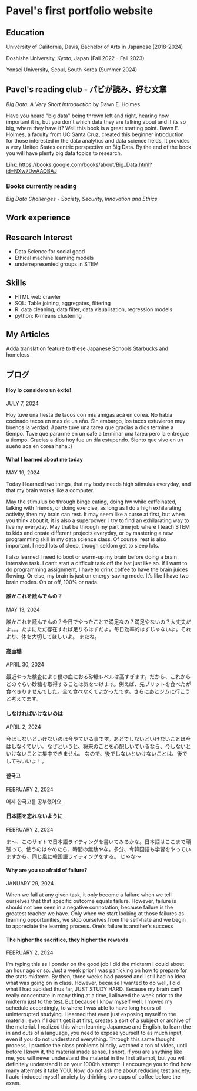 # Pavel's first portfolio website

## Education
University of California, Davis, Bachelor of Arts in Japanese (2018-2024)

Doshisha University, Kyoto, Japan (Fall 2022 - Fall 2023) 

Yonsei University, Seoul, South Korea (Summer 2024) 


## Pavel's reading club - パビが読み、好む文章
*Big Data: A Very Short Introduction* by Dawn E. Holmes 

Have you heard "big data" being thrown left and right, hearing how important it is, but you don't which data they are talking about and if its so big, where they have it? Well this book is a great starting point. Dawn E. Holmes, a faculty from UC Santa Cruz, created this beginner introduction for those interested in the data analytics and data science fields, it provides a very United States centric perspective on Big Data. By the end of the book you will have plenty big data topics to research.

Link: https://books.google.com/books/about/Big_Data.html?id=NXw7DwAAQBAJ 

### Books currently reading
*Big Data Challenges - Society, Security, Innovation and Ethics*

## Work experience

## Research Interest
- Data Science for social good
- Ethical machine learning models
- underrepresented groups in STEM 

## Skills
 - HTML web crawler
 - SQL: Table joining, aggregates, filtering
 - R: data cleaning, data filter, data visualisation, regression models
 - python: K-means clustering

## My Articles

Adda translation feature to these
Japanese Schools
Starbucks and homeless

## ブログ
#### Hoy lo considero un éxito!
JULY 7, 2024

Hoy tuve una fiesta de tacos con mis amigas acá en corea. No había cocinado tacos en mas de un año. Sin embargo, los tacos estuvieron muy buenos la verdad. Aparte tuve una tarea que gracias a dios termine a tiempo. Tuve que pararme en un cafe a terminar una tarea pero la entregue a tiempo. Gracias a dios hoy fue un día estupendo. Siento que vivo en un sueño aca en corea haha.:)

#### What I learned about me today
MAY 19, 2024

Today I learned two things, that my body needs high stimulus everyday, and that my brain works like a computer.

May the stimulus be through binge eating, doing hw while caffeinated, talking with friends, or doing exercise, as long as I do a high exhilarating activity, then my brain can rest. It may seem like a curse at first, but when you think about it, it is also a superpower. I try to find an exhilarating way to live my everyday. May that be through my part time job where I teach STEM to kids and create different projects everyday, or by mastering a new programming skill in my data science class. Of course, rest is also important. I need lots of sleep, though seldom get to sleep lots.

I also learned I need to boot or warm-up my brain before doing a brain intensive task. I can’t start a difficult task off the bat just like so. If I want to do programming assignment, I have to drink coffee to have the brain juices flowing. Or else, my brain is just on energy-saving mode. It’s like I have two brain modes. On or off, 100% or nada.

#### 誰かこれを読んでんの？
MAY 13, 2024

誰かこれを読んでんの？今日でやったことで満足なの？満足やないの？大丈夫だよ。。。たまにただ存在すれば足りるはずだよ。毎日効率的はずじゃないよ。それより、体を大切してほしいよ。
またね。

#### 高血糖
APRIL 30, 2024

最近やった検査により僕の血におる砂糖レベルは高すぎます。だから、これからどのぐらい砂糖を取得することは気をつけます。例えば、先ブリットを食べたが食べきりませんでした。全て食べなくてよかったです。さらにあとジムに行こうと考えてます。

#### しなければいけないのは
APRIL 2, 2024

今はしないといけないのは今やている事です。あとでしないといけないことは今はしなくていい。なぜというと、将来のことを心配しいているなら、今しないといけないことに集中できません。
なので、後でしないといけないことは、後でしてもいいよ！。

#### 한국고
FEBRUARY 2, 2024

어제 한국고를 공부했어요.

#### 日本語を忘れないように
FEBRUARY 2, 2024

ま〜、このサイトで日本語ライティングを書いてみるかな。日本語はここまで頑張って、使うのはやめたら、時間の無駄やな。多分、今韓国語も学習をやっていますから、同じ風に韓国語ライティングをする。
じゃな〜

#### Why are you so afraid of failure?
JANUARY 29, 2024

When we fail at any given task, it only become a failure when we tell ourselves that that specific outcome equals failure. However, failure is should not bee seen in a negative connotation, because failure is the greatest teacher we have.
Only when we start looking at those failures as learning opportunities, we stop ourselves from the self-hate and we begin to appreciate the learning process.
One’s failure is another’s success

#### The higher the sacrifice, they higher the rewards
FEBRUARY 2, 2024

I’m typing this as I ponder on the good job I did the midterm I could about an hour ago or so. Just a week prior I was panicking on how to prepare for the stats midterm. By then, three weeks had passed and I still had no idea what was going on in class. However, because I wanted to do well, I did what I had avoided thus far, JUST STUDY HARD. Because my brain can’t really concentrate in many thing at a time, I allowed the week prior to the midterm just to the test. But because I know myself well, I moved my schedule accordingly, to where I was able to have long hours of uninterrupted studying. I learned that even just exposing myself to the material, even if I don’t get it at first, creates a sort of a subject or archive of the material. I realized this when learning Japanese and English, to learn the in and outs of a language, you need to expose yourself to as much input, even if you do not understand everything. Through this same thought process, I practice the class problems blindly, watched a ton of vides, until before I knew it, the material made sense.
I short, if you are anything like me, you will never understand the material in the first attempt, but you will definitely understand it on your 1000th attempt. I encourage you to find how many attempts it take YOU.
Now, do not ask me about reducing test anxiety; I auto-induced myself anxiety by drinking two cups of coffee before the exam.
